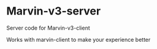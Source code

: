 # Marvin-v3-server
Server code for Marvin-v3-client


Works with marvin-client to make your experience better
